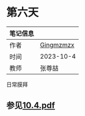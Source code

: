 # 第六天
| 笔记信息 |  |
|----|----|
| 作者 | [Gingmzmzx](https://github.com/Gingmzmzx) |
| 时间 | 2023-10-4 |
| 教师 | 张尊喆 |

日常膜拜

## 参见[10.4.pdf](10.4.pdf)